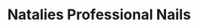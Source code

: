 ---
title: "Natalies Professional Nails"
url: /leimen/natalies-professional-nails/
shop: Kosmetik
---
